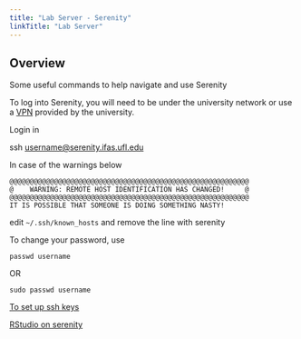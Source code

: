```yaml
---
title: "Lab Server - Serenity"
linkTitle: "Lab Server"
---
```


## Overview
Some useful commands to help navigate and use Serenity

To log into Serenity, you will need to be under the university network or use a [VPN](https://it.ufl.edu/ict/documentation/network-infrastructure/vpn/) provided by the university.

Login in

ssh username@serenity.ifas.ufl.edu

In case of the warnings below

```
@@@@@@@@@@@@@@@@@@@@@@@@@@@@@@@@@@@@@@@@@@@@@@@@@@@@@@@@@@@
@    WARNING: REMOTE HOST IDENTIFICATION HAS CHANGED!     @
@@@@@@@@@@@@@@@@@@@@@@@@@@@@@@@@@@@@@@@@@@@@@@@@@@@@@@@@@@@
IT IS POSSIBLE THAT SOMEONE IS DOING SOMETHING NASTY!
```
edit `~/.ssh/known_hosts` and remove the line with serenity

To change your password, use 

`passwd username`

OR

`sudo passwd username`

[To set up ssh keys](https://github.com/weecology/lab-wiki/wiki/Programming:-SSH-&-SSH-keys-for-GitHub---Serenity---etc) 
 
[RStudio on serenity](https://github.com/weecology/lab-wiki/wiki/Programming:-RStudio-on-serenity)